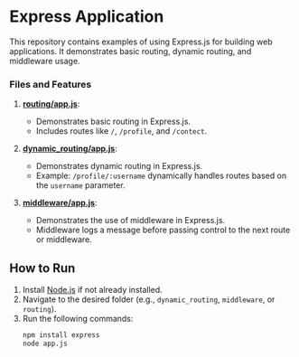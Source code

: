 # Express Application

This repository contains examples of using Express.js for building web applications. It demonstrates basic routing, dynamic routing, and middleware usage.


### Files and Features

1. **[routing/app.js](routing/app.js)**:
   - Demonstrates basic routing in Express.js.
   - Includes routes like `/`, `/profile`, and `/contect`.


2. **[dynamic_routing/app.js](dynamic_routing/app.js)**:
   - Demonstrates dynamic routing in Express.js.
   - Example: `/profile/:username` dynamically handles routes based on the `username` parameter.

3. **[middleware/app.js](middleware/app.js)**:
   - Demonstrates the use of middleware in Express.js.
   - Middleware logs a message before passing control to the next route or middleware.


## How to Run

1. Install [Node.js](https://nodejs.org/) if not already installed.
2. Navigate to the desired folder (e.g., `dynamic_routing`, `middleware`, or `routing`).
3. Run the following commands:
   ```bash
   npm install express
   node app.js
